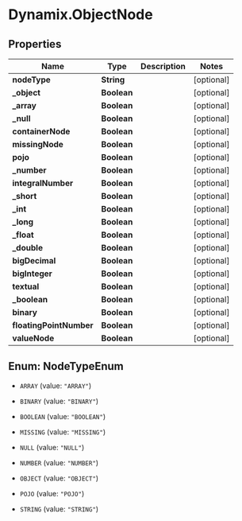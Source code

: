 # Dynamix.ObjectNode

## Properties
Name | Type | Description | Notes
------------ | ------------- | ------------- | -------------
**nodeType** | **String** |  | [optional] 
**_object** | **Boolean** |  | [optional] 
**_array** | **Boolean** |  | [optional] 
**_null** | **Boolean** |  | [optional] 
**containerNode** | **Boolean** |  | [optional] 
**missingNode** | **Boolean** |  | [optional] 
**pojo** | **Boolean** |  | [optional] 
**_number** | **Boolean** |  | [optional] 
**integralNumber** | **Boolean** |  | [optional] 
**_short** | **Boolean** |  | [optional] 
**_int** | **Boolean** |  | [optional] 
**_long** | **Boolean** |  | [optional] 
**_float** | **Boolean** |  | [optional] 
**_double** | **Boolean** |  | [optional] 
**bigDecimal** | **Boolean** |  | [optional] 
**bigInteger** | **Boolean** |  | [optional] 
**textual** | **Boolean** |  | [optional] 
**_boolean** | **Boolean** |  | [optional] 
**binary** | **Boolean** |  | [optional] 
**floatingPointNumber** | **Boolean** |  | [optional] 
**valueNode** | **Boolean** |  | [optional] 


<a name="NodeTypeEnum"></a>
## Enum: NodeTypeEnum


* `ARRAY` (value: `"ARRAY"`)

* `BINARY` (value: `"BINARY"`)

* `BOOLEAN` (value: `"BOOLEAN"`)

* `MISSING` (value: `"MISSING"`)

* `NULL` (value: `"NULL"`)

* `NUMBER` (value: `"NUMBER"`)

* `OBJECT` (value: `"OBJECT"`)

* `POJO` (value: `"POJO"`)

* `STRING` (value: `"STRING"`)




